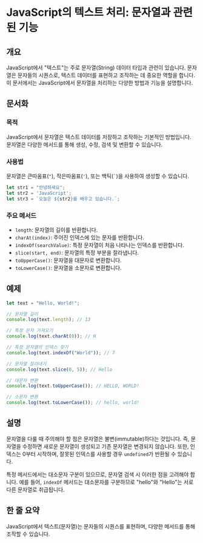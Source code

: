 <!--
Meta Description: # JavaScript의 텍스트 처리: 문자열과 관련된 기능 ## 개요 JavaScript에서 "텍스트"는 주로 문자열(String) 데이터 타입과 관련이 있습니다. 문자열은 문자들의 시퀀스로, 텍스트 데이터를 표현하고 조작하는 데 중요한 역할을 합니다. 이 문서에서는...
Meta Keywords: text, 있습니다, 문자열은, hello, console
-->

# JavaScript의 텍스트 처리: 문자열과 관련된 기능

## 개요
JavaScript에서 "텍스트"는 주로 문자열(String) 데이터 타입과 관련이 있습니다. 문자열은 문자들의 시퀀스로, 텍스트 데이터를 표현하고 조작하는 데 중요한 역할을 합니다. 이 문서에서는 JavaScript에서 문자열을 처리하는 다양한 방법과 기능을 설명합니다.

## 문서화

### 목적
JavaScript에서 문자열은 텍스트 데이터를 저장하고 조작하는 기본적인 방법입니다. 문자열은 다양한 메서드를 통해 생성, 수정, 검색 및 변환할 수 있습니다.

### 사용법
문자열은 큰따옴표(`"`), 작은따옴표(`'`), 또는 백틱(``` ` ```)을 사용하여 생성할 수 있습니다. 

```javascript
let str1 = "안녕하세요";
let str2 = 'JavaScript';
let str3 = `오늘은 ${str2}를 배우고 있습니다.`;
```

### 주요 메서드
- `length`: 문자열의 길이를 반환합니다.
- `charAt(index)`: 주어진 인덱스에 있는 문자를 반환합니다.
- `indexOf(searchValue)`: 특정 문자열이 처음 나타나는 인덱스를 반환합니다.
- `slice(start, end)`: 문자열의 특정 부분을 잘라냅니다.
- `toUpperCase()`: 문자열을 대문자로 변환합니다.
- `toLowerCase()`: 문자열을 소문자로 변환합니다.

## 예제

```javascript
let text = "Hello, World!";

// 문자열 길이
console.log(text.length); // 13

// 특정 문자 가져오기
console.log(text.charAt(0)); // H

// 특정 문자열의 인덱스 찾기
console.log(text.indexOf("World")); // 7

// 문자열 잘라내기
console.log(text.slice(0, 5)); // Hello

// 대문자 변환
console.log(text.toUpperCase()); // HELLO, WORLD!

// 소문자 변환
console.log(text.toLowerCase()); // hello, world!
```

## 설명
문자열을 다룰 때 주의해야 할 점은 문자열은 불변(immutable)하다는 것입니다. 즉, 문자열을 수정하면 새로운 문자열이 생성되고 기존 문자열은 변경되지 않습니다. 또한, 인덱스는 0부터 시작하며, 잘못된 인덱스를 사용할 경우 `undefined`가 반환될 수 있습니다. 

특정 메서드에서는 대소문자 구분이 있으므로, 문자열 검색 시 이러한 점을 고려해야 합니다. 예를 들어, `indexOf` 메서드는 대소문자를 구분하므로 "hello"와 "Hello"는 서로 다른 문자열로 취급됩니다.

## 한 줄 요약
JavaScript에서 텍스트(문자열)는 문자들의 시퀀스를 표현하며, 다양한 메서드를 통해 조작할 수 있습니다.